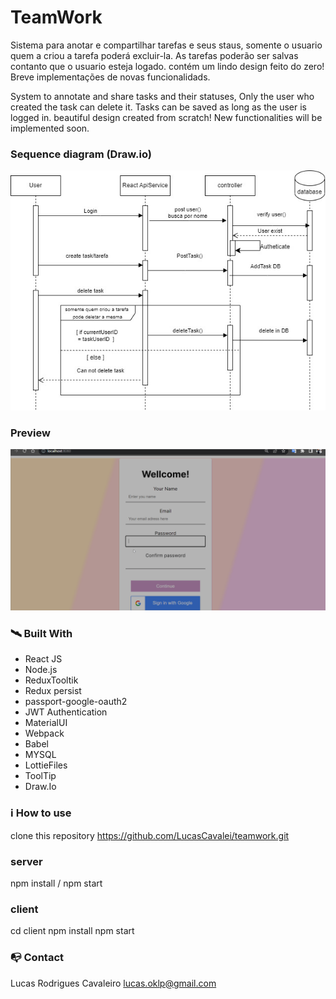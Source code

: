 # TeamWork

Sistema para anotar e compartilhar tarefas e seus staus, 
somente o usuario quem a criou a tarefa poderá excluir-la.
As tarefas poderão ser salvas contanto que o usuario esteja logado. 
contém um lindo design feito do zero!
Breve implementações de novas funcionalidads.


System to annotate and share tasks and their statuses,
Only the user who created the task can delete it.
Tasks can be saved as long as the user is logged in.
beautiful design created from scratch!
New functionalities will be implemented soon.

### Sequence diagram (Draw.io)

![Alt Text](/client/src/components/assets/diagramTeamWork.jpg)

 ### Preview
 <img src="/client/src/components/assets/preViewGif.gif" alt="Alt Text"> 

### 🛰️ Built With

- React JS
- Node.js
- ReduxTooltik
- Redux persist
- passport-google-oauth2
- JWT Authentication
- MaterialUI
- Webpack
- Babel
- MYSQL
- LottieFiles
- ToolTip
- Draw.Io




### ℹ️ How to use

clone this repository
https://github.com/LucasCavalei/teamwork.git

### server

npm install / npm start

### client
cd client
npm install
npm start



### 📭 Contact

Lucas Rodrigues Cavaleiro lucas.oklp@gmail.com

